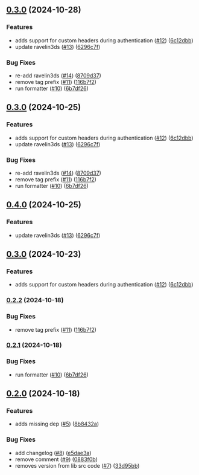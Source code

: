## [0.3.0](https://github.com/Basis-Theory/3ds-ios/compare/v0.2.0...0.3.0) (2024-10-28)


### Features

* adds support for custom headers during authentication ([#12](https://github.com/Basis-Theory/3ds-ios/issues/12)) ([6c12dbb](https://github.com/Basis-Theory/3ds-ios/commit/6c12dbb1d1e2485d3c29a9a9853bcd05da628a72))
* update ravelin3ds ([#13](https://github.com/Basis-Theory/3ds-ios/issues/13)) ([6296c7f](https://github.com/Basis-Theory/3ds-ios/commit/6296c7f596a47b17df7b18ba24f79b8dba79124e))


### Bug Fixes

* re-add ravelin3ds ([#14](https://github.com/Basis-Theory/3ds-ios/issues/14)) ([8709d37](https://github.com/Basis-Theory/3ds-ios/commit/8709d37e500e3024ca963a06876fbdda8a6139c1))
* remove tag prefix ([#11](https://github.com/Basis-Theory/3ds-ios/issues/11)) ([116b7f2](https://github.com/Basis-Theory/3ds-ios/commit/116b7f2abd76538cc8325fb0fd3ee9638b10b3cf))
* run formatter ([#10](https://github.com/Basis-Theory/3ds-ios/issues/10)) ([6b7df26](https://github.com/Basis-Theory/3ds-ios/commit/6b7df26e157beed0f5d85b95fb65fe63d8f16d57))


## [0.3.0](https://github.com/Basis-Theory/3ds-ios/compare/v0.2.0...0.3.0) (2024-10-25)


### Features

* adds support for custom headers during authentication ([#12](https://github.com/Basis-Theory/3ds-ios/issues/12)) ([6c12dbb](https://github.com/Basis-Theory/3ds-ios/commit/6c12dbb1d1e2485d3c29a9a9853bcd05da628a72))
* update ravelin3ds ([#13](https://github.com/Basis-Theory/3ds-ios/issues/13)) ([6296c7f](https://github.com/Basis-Theory/3ds-ios/commit/6296c7f596a47b17df7b18ba24f79b8dba79124e))


### Bug Fixes

* re-add ravelin3ds ([#14](https://github.com/Basis-Theory/3ds-ios/issues/14)) ([8709d37](https://github.com/Basis-Theory/3ds-ios/commit/8709d37e500e3024ca963a06876fbdda8a6139c1))
* remove tag prefix ([#11](https://github.com/Basis-Theory/3ds-ios/issues/11)) ([116b7f2](https://github.com/Basis-Theory/3ds-ios/commit/116b7f2abd76538cc8325fb0fd3ee9638b10b3cf))
* run formatter ([#10](https://github.com/Basis-Theory/3ds-ios/issues/10)) ([6b7df26](https://github.com/Basis-Theory/3ds-ios/commit/6b7df26e157beed0f5d85b95fb65fe63d8f16d57))


## [0.4.0](https://github.com/Basis-Theory/3ds-ios/compare/0.3.0...0.4.0) (2024-10-25)


### Features

* update ravelin3ds ([#13](https://github.com/Basis-Theory/3ds-ios/issues/13)) ([6296c7f](https://github.com/Basis-Theory/3ds-ios/commit/6296c7f596a47b17df7b18ba24f79b8dba79124e))


## [0.3.0](https://github.com/Basis-Theory/3ds-ios/compare/0.2.2...0.3.0) (2024-10-23)


### Features

* adds support for custom headers during authentication ([#12](https://github.com/Basis-Theory/3ds-ios/issues/12)) ([6c12dbb](https://github.com/Basis-Theory/3ds-ios/commit/6c12dbb1d1e2485d3c29a9a9853bcd05da628a72))


### [0.2.2](https://github.com/Basis-Theory/3ds-ios/compare/v0.2.1...0.2.2) (2024-10-18)


### Bug Fixes

* remove tag prefix ([#11](https://github.com/Basis-Theory/3ds-ios/issues/11)) ([116b7f2](https://github.com/Basis-Theory/3ds-ios/commit/116b7f2abd76538cc8325fb0fd3ee9638b10b3cf))


### [0.2.1](https://github.com/Basis-Theory/3ds-ios/compare/v0.2.0...v0.2.1) (2024-10-18)


### Bug Fixes

* run formatter ([#10](https://github.com/Basis-Theory/3ds-ios/issues/10)) ([6b7df26](https://github.com/Basis-Theory/3ds-ios/commit/6b7df26e157beed0f5d85b95fb65fe63d8f16d57))


## [0.2.0](https://github.com/Basis-Theory/3ds-ios/compare/v0.1.0...0.2.0) (2024-10-18)


### Features

* adds missing dep ([#5](https://github.com/Basis-Theory/3ds-ios/issues/5)) ([8b8432a](https://github.com/Basis-Theory/3ds-ios/commit/8b8432a50500889c3c7ac333e6bafb93456ad48e))


### Bug Fixes

* add changelog ([#8](https://github.com/Basis-Theory/3ds-ios/issues/8)) ([e5dae3a](https://github.com/Basis-Theory/3ds-ios/commit/e5dae3ab1393eac81cc73e912a492d6c25d220b4))
* remove comment ([#9](https://github.com/Basis-Theory/3ds-ios/issues/9)) ([0883f0b](https://github.com/Basis-Theory/3ds-ios/commit/0883f0b9b864e549aa405769275fdb975ab0f2eb))
* removes version from lib src code ([#7](https://github.com/Basis-Theory/3ds-ios/issues/7)) ([33d95bb](https://github.com/Basis-Theory/3ds-ios/commit/33d95bb7e32777914d049b0567db868439d631fd))


